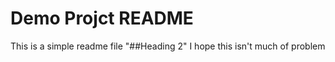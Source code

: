 # Demo Projct README 
This is a simple readme file 
"##Heading 2" 
I hope this isn't much of problem 
